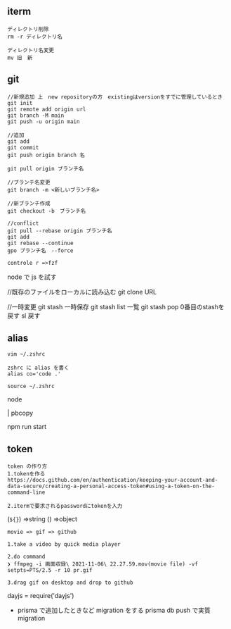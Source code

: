 ## iterm

```
ディレクトリ削除
rm -r ディレクトリ名

ディレクトリ名変更
mv 旧　新

```

## git

```
//新規追加 上　new repositoryの方　existingはversionをすでに管理しているとき
git init
git remote add origin url
git branch -M main
git push -u origin main

//追加
git add
git commit
git push origin branch 名

git pull origin ブランチ名

//ブランチ名変更
git branch -m <新しいブランチ名>

//新ブランチ作成
git checkout -b　ブランチ名

//conflict
git pull --rebase origin ブランチ名
git add
git rebase --continue
gpo ブランチ名　--force

controle r =>fzf
```

node で js を試す

//既存のファイルをローカルに読み込む
git clone URL

//一時変更
git stash 一時保存
git stash list 一覧
git stash pop 0番目のstashを戻す
sl 戻す


## alias

```
vim ~/.zshrc

zshrc に alias を書く
alias co='code .'

source ~/.zshrc
```

node

| pbcopy

npm run start

## token

```
token の作り方
1.tokenを作る
https://docs.github.com/en/authentication/keeping-your-account-and-data-secure/creating-a-personal-access-token#using-a-token-on-the-command-line

2.itermで要求されるpasswordにtokenを入力

```

(`${}`) =>string
() =>object

```
movie => gif => github

1.take a video by quick media player

2.do command
❯ ffmpeg -i 画面収録\ 2021-11-06\ 22.27.59.mov(movie file) -vf setpts=PTS/2.5 -r 10 pr.gif

3.drag gif on desktop and drop to github

```

dayjs = require('dayjs')

- prisma で追加したときなど
  migration をする
  prisma db push で実質 migration

